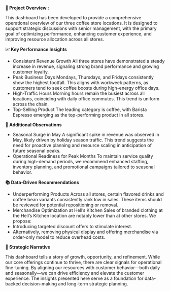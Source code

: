 **🧭 Project Overview :**

This dashboard has been developed to provide a comprehensive operational overview of our three coffee store locations. It is designed to support strategic discussions with senior management, with the primary goal of optimizing performance, enhancing customer experience, and improving resource allocation across all stores.

**📈 Key Performance Insights**

- Consistent Revenue Growth
All three stores have demonstrated a steady increase in revenue, signaling strong brand performance and growing customer loyalty.
- Peak Business Days
Mondays, Thursdays, and Fridays consistently show the highest footfall. This aligns with workweek patterns, as customers tend to seek coffee boosts during high-energy office days.
- High-Traffic Hours
Morning hours remain the busiest across all locations, coinciding with daily office commutes. This trend is uniform across the chain.
- Top-Selling Product
The leading category is coffee, with Barista Espresso emerging as the top-performing product in all stores.

**📌 Additional Observations**

- Seasonal Surge in May
A significant spike in revenue was observed in May, likely driven by holiday season traffic. This trend suggests the need for proactive planning and resource scaling in anticipation of future seasonal peaks.
- Operational Readiness for Peak Months
To maintain service quality during high-demand periods, we recommend enhanced staffing, inventory planning, and promotional campaigns tailored to seasonal behavior.

**📚 Data-Driven Recommendations**

- Underperforming Products
Across all stores, certain flavored drinks and coffee bean variants consistently rank low in sales. These items should be reviewed for potential repositioning or removal.
- Merchandise Optimization at Hell’s Kitchen
Sales of branded clothing at the Hell’s Kitchen location are notably lower than at other stores. We propose:
- Introducing targeted discount offers to stimulate interest.
- Alternatively, removing physical display and offering merchandise via order-only model to reduce overhead costs.

**🧵 Strategic Narrative**

  This dashboard tells a story of growth, opportunity, and refinement. While our core offerings continue to thrive, there are clear signals for operational fine-tuning. By aligning our resources with customer behavior—both daily and seasonally—we can drive efficiency and elevate the customer experience. The insights presented here serve as a foundation for data-backed decision-making and long-term strategic planning.
